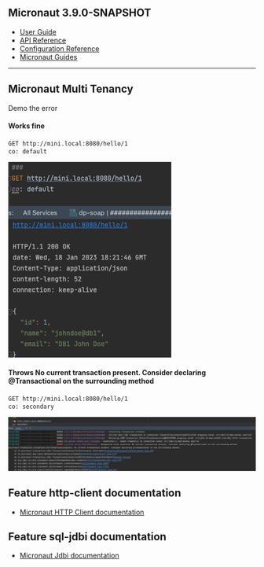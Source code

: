 ## Micronaut 3.9.0-SNAPSHOT

- [User Guide](https://docs.micronaut.io/3.8.1/guide/index.html)
- [API Reference](https://docs.micronaut.io/3.8.1/api/index.html)
- [Configuration Reference](https://docs.micronaut.io/3.8.1/guide/configurationreference.html)
- [Micronaut Guides](https://guides.micronaut.io/index.html)
---

## Micronaut Multi Tenancy 

Demo the error 

#### Works fine

```
GET http://mini.local:8080/hello/1
co: default
```
![](200.png)
#### Throws  No current transaction present. Consider declaring @Transactional on the surrounding method

```
GET http://mini.local:8080/hello/1
co: secondary
```
![](500.png)
## Feature http-client documentation

- [Micronaut HTTP Client documentation](https://docs.micronaut.io/latest/guide/index.html#httpClient)


## Feature sql-jdbi documentation

- [Micronaut Jdbi documentation](https://micronaut-projects.github.io/micronaut-sql/latest/guide/index.html#jdbi)


